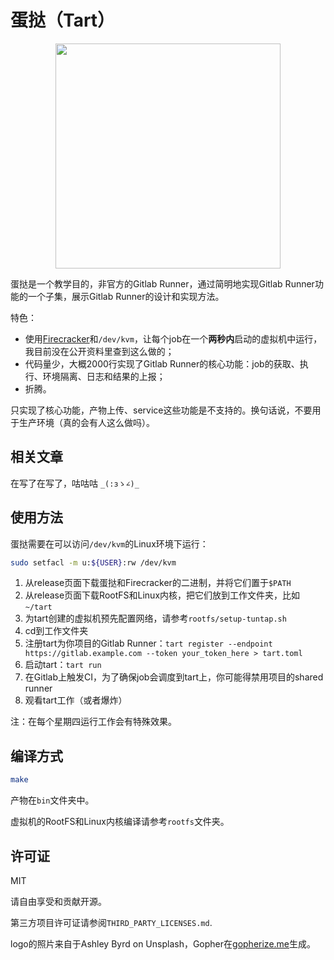 # 蛋挞（Tart）

<div align="center">
  <img width="360" src="/uploads/7f9c01eb8a91f14df8a14d7f15a25d0c/tart-logo.png">
</div>


蛋挞是一个教学目的，非官方的Gitlab Runner，通过简明地实现Gitlab Runner功能的一个子集，展示Gitlab Runner的设计和实现方法。

特色：

* 使用[Firecracker](https://firecracker-microvm.github.io/)和`/dev/kvm`，让每个job在一个**两秒内**启动的虚拟机中运行，我目前没在公开资料里查到这么做的；
* 代码量少，大概2000行实现了Gitlab Runner的核心功能：job的获取、执行、环境隔离、日志和结果的上报；
* 折腾。

只实现了核心功能，产物上传、service这些功能是不支持的。换句话说，不要用于生产环境（真的会有人这么做吗）。

## 相关文章

在写了在写了，咕咕咕 `_(:зゝ∠)_`

## 使用方法

蛋挞需要在可以访问`/dev/kvm`的Linux环境下运行：

```bash
sudo setfacl -m u:${USER}:rw /dev/kvm
```

1. 从release页面下载蛋挞和Firecracker的二进制，并将它们置于`$PATH`
2. 从release页面下载RootFS和Linux内核，把它们放到工作文件夹，比如`~/tart`
3. 为tart创建的虚拟机预先配置网络，请参考`rootfs/setup-tuntap.sh`
4. cd到工作文件夹
5. 注册tart为你项目的Gitlab Runner：`tart register --endpoint https://gitlab.example.com --token your_token_here > tart.toml`
6. 启动tart：`tart run`
7. 在Gitlab上触发CI，为了确保job会调度到tart上，你可能得禁用项目的shared runner
8. 观看tart工作（或者爆炸）

注：在每个星期四运行工作会有特殊效果。

## 编译方式

```bash
make
```

产物在`bin`文件夹中。

虚拟机的RootFS和Linux内核编译请参考`rootfs`文件夹。

## 许可证

MIT

请自由享受和贡献开源。

第三方项目许可证请参阅`THIRD_PARTY_LICENSES.md`.

logo的照片来自于Ashley Byrd on Unsplash，Gopher在[gopherize.me](https://gopherize.me/)生成。